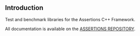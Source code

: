 ## Introduction

Test and benchmark libraries for the Assertions C++ Framework.

All documentation is available on the [ASSERTIONS REPOSITORY](https://github.com/rockerbacon/assertions).
